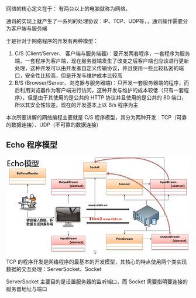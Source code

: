 网络的核心定义在于： 有两台以上的电脑就称为网络。

通讯的实现上就产生了一系列的处理协议：IP、TCP、UDP等，，通讯操作需要分为客户端与服务端

于是针对于网络程序的开发有两种模型：
1. C/S (Client/Server、 客户端与服务端器)：要开发两套程序，一套程序为服务端，一套程序为客户端，现在服务器端发生了改变之后客户端也应该进行更新处理，这种开发可以由开发者自定义传输协议，并且使用一些比较私密的端口，安全性比较高，但是开发与维护成本比较高
2. B/S (Browser/Server、浏览器与服务器端)：只开发一套服务器端的程序，而后利用浏览器作为客户端进行访问，这种开发与维护的成本较低（只有一套程序），但是由于其使用的是公共的 HTTP 协议并且使用的是公共的 80 端口，所以其安全性较差。现在的开发基本上以 B/s 程序为主

本次所要讲解的网络编程主要就是 C/S 程序模型，其分为两种开发：TCP（可靠的数据连接）、UDP（不可靠的数据连接）


## Echo 程序模型
![](assets/echo模型.png)
TCP 的程序开发是网络程序的最基本的开发模型，其核心的特点使用两个类实现数据的交互处理：ServerSocket、Socket

ServerSocket 主要目的是设置服务器的监听端口，而 Socket 需要指明要连接的服务器地址与端口